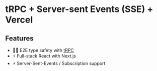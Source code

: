 # tRPC + Server-sent Events (SSE) + Vercel


## Features

- 🧙‍♂️ E2E type safety with [tRPC](https://trpc.io)
- ⚡ Full-stack React with Next.js
- ⚡ Server-Sent-Events / Subscription support
